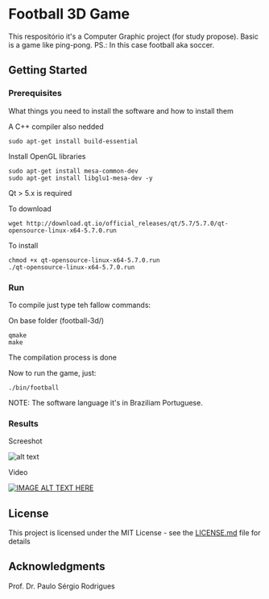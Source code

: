 # Football 3D Game

This respositório it's a Computer Graphic project (for study propose). Basic is a game like ping-pong.
PS.: In this case football aka soccer.   

## Getting Started


### Prerequisites

What things you need to install the software and how to install them

A C++ compiler also nedded 
```
sudo apt-get install build-essential
```
Install OpenGL libraries
```
sudo apt-get install mesa-common-dev
sudo apt-get install libglu1-mesa-dev -y
```

Qt > 5.x is required

To download
```
wget http://download.qt.io/official_releases/qt/5.7/5.7.0/qt-opensource-linux-x64-5.7.0.run
```
To install
```
chmod +x qt-opensource-linux-x64-5.7.0.run
./qt-opensource-linux-x64-5.7.0.run
```

### Run


To compile just type teh fallow commands: 

On base folder (football-3d/)

```
qmake 
make
```

The compilation process is done

Now to run the game, just:

```
./bin/football
```

NOTE: The software language it's in Braziliam Portuguese.


### Results

Screeshot

![alt text](https://github.com/eduardomartins/football-3d/blob/master/docs/game.png)

Video

[![IMAGE ALT TEXT HERE](https://github.com/eduardomartins/football-3d/blob/master/docs/game.png)](https://youtu.be/De1w9NTeFls)

## License

This project is licensed under the MIT License - see the [LICENSE.md](LICENSE.md) file for details

## Acknowledgments

Prof. Dr. Paulo Sérgio Rodrigues 
